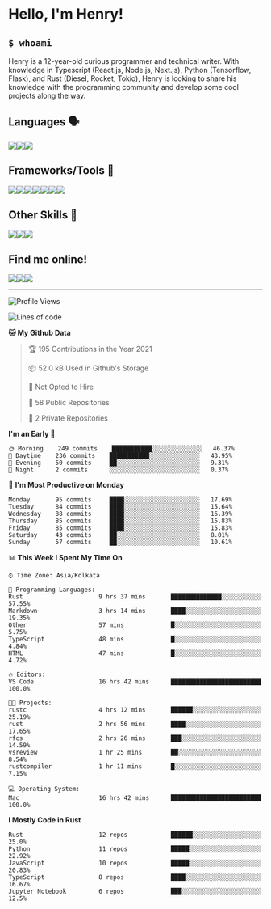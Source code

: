 
<h1>Hello, I'm Henry!</h1>

<h2><code>$ whoami</code></h2>

Henry is a 12-year-old curious programmer and technical writer. With knowledge in Typescript (React.js, Node.js, Next.js), Python (Tensorflow, Flask), and Rust (Diesel, Rocket, Tokio), Henry is looking to share his knowledge with the programming community and develop some cool projects along the way.

<h2>Languages 🗣️</h2>

<img src="https://img.shields.io/badge/typescript%20-%23007ACC.svg?&style=for-the-badge&logo=typescript&logoColor=white"/><img src="https://img.shields.io/badge/python%20-%2314354C.svg?&style=for-the-badge&logo=python&logoColor=white"/><img src="https://img.shields.io/badge/rust-%23000000.svg?&style=for-the-badge&logo=rust&logoColor=white"/>

<h2>Frameworks/Tools 🔧</h2>

<img src="https://img.shields.io/badge/express.js%20-%23404d59.svg?&style=for-the-badge"/><img src="https://img.shields.io/badge/react%20-%2320232a.svg?&style=for-the-badge&logo=react&logoColor=%2361DAFB"/><img src="https://img.shields.io/badge/tailwindcss%20-%2338B2AC.svg?&style=for-the-badge&logo=tailwind-css&logoColor=white"/><img src="https://img.shields.io/badge/flask%20-%23000.svg?&style=for-the-badge&logo=flask&logoColor=white"/><img src="https://img.shields.io/badge/firebase%20-%23039BE5.svg?&style=for-the-badge&logo=firebase"/><img src ="https://img.shields.io/badge/postgres-%23316192.svg?&style=for-the-badge&logo=postgresql&logoColor=white"/><img src="https://img.shields.io/badge/TensorFlow%20-%23FF6F00.svg?&style=for-the-badge&logo=TensorFlow&logoColor=white" />

<h2>Other Skills 🤹</h2>

<img src="https://img.shields.io/badge/git%20-%23F05033.svg?&style=for-the-badge&logo=git&logoColor=white"/><img src="https://img.shields.io/badge/github%20-%23121011.svg?&style=for-the-badge&logo=github&logoColor=white"/><img src="https://img.shields.io/badge/vercel%20-%23000000.svg?&style=for-the-badge&logo=vercel&logoColor=white"/>

<h2>Find me online!</h2>

<a target="_blank" href="https://dev.to/hb"><img src="https://img.shields.io/badge/dev.to-%2312100E.svg?&style=for-the-badge&logo=dev.to&logoColor=white"></img></a><a target="_blank" href="https://stackoverflow.com/users/13753914/henry"><img src="https://img.shields.io/badge/-Stack%20overflow-FE7A16?style=for-the-badge&logo=stack-overflow&logoColor=white"/></a><a target="_blank" href="https://twitter.com/henryboisdequin"><img src="https://img.shields.io/badge/henryboisdequin%20-%231DA1F2.svg?&style=for-the-badge&logo=Twitter&logoColor=white"></img></a>

---
<!--START_SECTION:waka-->
![Profile Views](http://img.shields.io/badge/Profile%20Views-26-blue)

![Lines of code](https://img.shields.io/badge/From%20Hello%20World%20I%27ve%20Written-242164%20lines%20of%20code-blue)

**🐱 My Github Data** 

> 🏆 195 Contributions in the Year 2021
 > 
> 📦 52.0 kB Used in Github's Storage 
 > 
> 🚫 Not Opted to Hire
 > 
> 📜 58 Public Repositories 
 > 
> 🔑 2 Private Repositories  
 > 
**I'm an Early 🐤** 

```text
🌞 Morning    249 commits    ███████████░░░░░░░░░░░░░░   46.37% 
🌆 Daytime    236 commits    ███████████░░░░░░░░░░░░░░   43.95% 
🌃 Evening    50 commits     ██░░░░░░░░░░░░░░░░░░░░░░░   9.31% 
🌙 Night      2 commits      ░░░░░░░░░░░░░░░░░░░░░░░░░   0.37%

```
📅 **I'm Most Productive on Monday** 

```text
Monday       95 commits     ████░░░░░░░░░░░░░░░░░░░░░   17.69% 
Tuesday      84 commits     ████░░░░░░░░░░░░░░░░░░░░░   15.64% 
Wednesday    88 commits     ████░░░░░░░░░░░░░░░░░░░░░   16.39% 
Thursday     85 commits     ████░░░░░░░░░░░░░░░░░░░░░   15.83% 
Friday       85 commits     ████░░░░░░░░░░░░░░░░░░░░░   15.83% 
Saturday     43 commits     ██░░░░░░░░░░░░░░░░░░░░░░░   8.01% 
Sunday       57 commits     ██░░░░░░░░░░░░░░░░░░░░░░░   10.61%

```


📊 **This Week I Spent My Time On** 

```text
⌚︎ Time Zone: Asia/Kolkata

💬 Programming Languages: 
Rust                     9 hrs 37 mins       ██████████████░░░░░░░░░░░   57.55% 
Markdown                 3 hrs 14 mins       ████░░░░░░░░░░░░░░░░░░░░░   19.35% 
Other                    57 mins             █░░░░░░░░░░░░░░░░░░░░░░░░   5.75% 
TypeScript               48 mins             █░░░░░░░░░░░░░░░░░░░░░░░░   4.84% 
HTML                     47 mins             █░░░░░░░░░░░░░░░░░░░░░░░░   4.72%

🔥 Editors: 
VS Code                  16 hrs 42 mins      █████████████████████████   100.0%

🐱‍💻 Projects: 
rustc                    4 hrs 12 mins       ██████░░░░░░░░░░░░░░░░░░░   25.19% 
rust                     2 hrs 56 mins       ████░░░░░░░░░░░░░░░░░░░░░   17.65% 
rfcs                     2 hrs 26 mins       ███░░░░░░░░░░░░░░░░░░░░░░   14.59% 
vsreview                 1 hr 25 mins        ██░░░░░░░░░░░░░░░░░░░░░░░   8.54% 
rustcompiler             1 hr 11 mins        █░░░░░░░░░░░░░░░░░░░░░░░░   7.15%

💻 Operating System: 
Mac                      16 hrs 42 mins      █████████████████████████   100.0%

```

**I Mostly Code in Rust** 

```text
Rust                     12 repos            ██████░░░░░░░░░░░░░░░░░░░   25.0% 
Python                   11 repos            █████░░░░░░░░░░░░░░░░░░░░   22.92% 
JavaScript               10 repos            █████░░░░░░░░░░░░░░░░░░░░   20.83% 
TypeScript               8 repos             ████░░░░░░░░░░░░░░░░░░░░░   16.67% 
Jupyter Notebook         6 repos             ███░░░░░░░░░░░░░░░░░░░░░░   12.5%

```



<!--END_SECTION:waka-->

